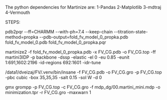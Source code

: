 The python dependencies for Martinize are: 
1-Pandas
2-Matplotlib
3-mdtraj
4-Vermouth

STEPS:

pdb2pqr --ff=CHARMM         --with-ph=7.4         --keep-chain         --titration-state-method=propka      --pdb-output=fold_fv_model_0_propka.pdb         fold_fv_model_0.pdb fold_fv_model_0_propka.pqr

martinize2 -f fold_fv_model_0_propka.pdb -x FV_CG.pdb -o FV_CG.top -ff martini3IDP -p backbone -dssp -elastic -el 0 -eu 0.85 -eunit 1:691,1602:2196 -id-regions 692:1601 -idr-tune

/data1/dveizaj/FV/.venv/bin/insane -f FV_CG.pdb -o FV_CG.gro -p FV_CG.top -pbc cubic -box 35,35,35 -salt 0.15 -sol W -d 0

gmx grompp -p FV_CG.top -c FV_CG.gro -f mdp_dg/00.martini_mini.mdp -o minimization.tpr -r FV_CG.gro -maxwarn 1
